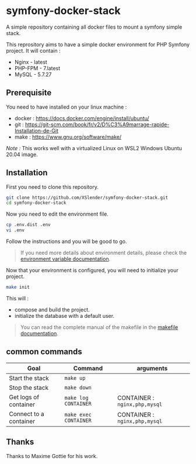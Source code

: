 # symfony-docker-stack
A simple repository containing all docker files to mount a symfony simple stack.

This reprository aims to have a simple docker environment for PHP Symfony project.
It will contain :

* Nginx - latest
* PHP-FPM - 7.latest
* MySQL - 5.7.27

## Prerequisite
You need to have installed on your linux machine :
* docker : https://docs.docker.com/engine/install/ubuntu/
* git : https://git-scm.com/book/fr/v2/D%C3%A9marrage-rapide-Installation-de-Git
* make : https://www.gnu.org/software/make/

*Note :* This works well with a virtualized Linux on WSL2 Windows Ubuntu 20.04 image.

## Installation

First you need to clone this repository.

```bash
git clone https://github.com/XSlender/symfony-docker-stack.git
cd symfony-docker-stack
```
Now you need to edit the environment file.

```bash
cp .env.dist .env
vi .env
```

Follow the instructions and you will be good to go.
> If you need more details about environment details, please check the [environment variable documentation](./docs/environment-variables.md).

Now that your environment is configured, you will need to initialize your project.

```bash
make init
```

This will :
* compose and build the project.
* initialize the database with a default user.

> You can read the complete manual of the makefile in the [makefile documentation](./docs/makefile.md).

## common commands
| Goal | Command | arguments |
|---|---|-----|
| Start the stack | `make up` | |
| Stop the stack | `make down` | |
| Get logs of container | `make log CONTAINER` | CONTAINER : `nginx,php,mysql` |
| Connect to a container | `make exec CONTAINER` | CONTAINER : `nginx,php,mysql` |

## Thanks
Thanks to Maxime Gottie for his work.

